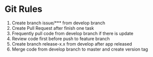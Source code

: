 # Git Rules

1. Create branch issue/*** from develop branch
2. Create Pull Request after finish one task
3. Frequently pull code from develop branch if there is update
4. Review code first before push to feature branch
5. Create branch release-x.x from develop after app released
6. Merge code from develop branch to master and create version tag
